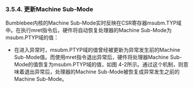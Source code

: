 ### **3.5.4. 更新Machine Sub-Mode**

Bumblebee内核的Machine Sub-Mode实时反映在CSR寄存器msubm.TYP域中。在执行mret指令后，硬件将自动恢复处理器的Machine Sub-Mode为msubm.PTYP域的值：

- 在进入异常时，msubm.PTYP域的值曾经被更新为异常发生前的Machine Sub-Mode值。而使用mret指令退出异常后，硬件将处理器Machine Sub-Mode的值恢复为msubm.PTYP域的值，如图 4-2所示。通过这个机制，则意味着退出异常后，处理器的Machine Sub-Mode被恢复成异常发生之前的Machine Sub-Mode。

